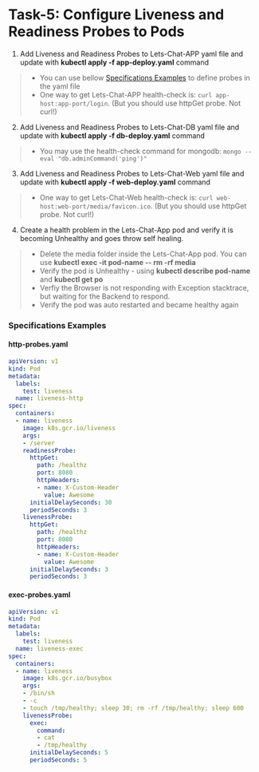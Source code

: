 # Task-5: Configure Liveness and Readiness Probes to Pods
1. Add Liveness and Readiness Probes to Lets-Chat-APP yaml file and update with **kubectl apply -f app-deploy.yaml** command
  > * You can use bellow [Specifications Examples](#specifications-examples) to define probes in the yaml file
  > * One way to get Lets-Chat-APP health-check is: `curl app-host:app-port/login`. (But you should use httpGet probe. Not curl!)
2. Add Liveness and Readiness Probes to Lets-Chat-DB yaml file and update with **kubectl apply -f db-deploy.yaml** command
  > * You may use the health-check command for mongodb: `mongo --eval "db.adminCommand('ping')"`
3. Add Liveness and Readiness Probes to Lets-Chat-Web yaml file and update with **kubectl apply -f web-deploy.yaml** command
  > * One way to get Lets-Chat-Web health-check is: `curl web-host:web-port/media/favicon.ico`. (But you should use httpGet probe. Not curl!)
4. Create a health problem in the Lets-Chat-App pod and verify it is becoming Unhealthy and goes throw self healing.
  > * Delete the media folder inside the Lets-Chat-App pod. You can use **kubectl exec -it pod-name -- rm -rf media**
  > * Verify the pod is Unhealthy - using **kubectl describe pod-name** and **kubectl get po**
  > * Verfiy the Browser is not responding with Exception stacktrace, but waiting for the Backend to respond.
  > * Verify the pod was auto restarted and became healthy again
  
### Specifications Examples
#### http-probes.yaml
```yaml
apiVersion: v1
kind: Pod
metadata:
  labels:
    test: liveness
  name: liveness-http
spec:
  containers:
  - name: liveness
    image: k8s.gcr.io/liveness
    args:
    - /server
    readinessProbe:
      httpGet:
        path: /healthz
        port: 8080
        httpHeaders:
        - name: X-Custom-Header
          value: Awesome
      initialDelaySeconds: 30
      periodSeconds: 3
    livenessProbe:
      httpGet:
        path: /healthz
        port: 8080
        httpHeaders:
        - name: X-Custom-Header
          value: Awesome
      initialDelaySeconds: 3
      periodSeconds: 3
```
#### exec-probes.yaml
```yaml
apiVersion: v1
kind: Pod
metadata:
  labels:
    test: liveness
  name: liveness-exec
spec:
  containers:
  - name: liveness
    image: k8s.gcr.io/busybox
    args:
    - /bin/sh
    - -c
    - touch /tmp/healthy; sleep 30; rm -rf /tmp/healthy; sleep 600
    livenessProbe:
      exec:
        command:
        - cat
        - /tmp/healthy
      initialDelaySeconds: 5
      periodSeconds: 5
```
